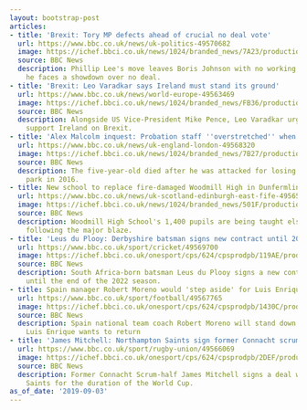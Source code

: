 ```yaml
---
layout: bootstrap-post
articles:
- title: 'Brexit: Tory MP defects ahead of crucial no deal vote'
  url: https://www.bbc.co.uk/news/uk-politics-49570682
  image: https://ichef.bbci.co.uk/news/1024/branded_news/7A23/production/_97176213_breaking_news_bigger.png
  source: BBC News
  description: Phillip Lee's move leaves Boris Johnson with no working majority as
    he faces a showdown over no deal.
- title: 'Brexit: Leo Varadkar says Ireland must stand its ground'
  url: https://www.bbc.co.uk/news/world-europe-49563469
  image: https://ichef.bbci.co.uk/news/1024/branded_news/FB36/production/_108601346_tv056226968.jpg
  source: BBC News
  description: Alongside US Vice-President Mike Pence, Leo Varadkar urges the US to
    support Ireland on Brexit.
- title: 'Alex Malcolm inquest: Probation staff ''overstretched'' when boy killed'
  url: https://www.bbc.co.uk/news/uk-england-london-49568320
  image: https://ichef.bbci.co.uk/news/1024/branded_news/7B27/production/_97072513_mediaitem97072511.jpg
  source: BBC News
  description: The five-year-old died after he was attacked for losing a shoe in a
    park in 2016.
- title: New school to replace fire-damaged Woodmill High in Dunfermline
  url: https://www.bbc.co.uk/news/uk-scotland-edinburgh-east-fife-49565096
  image: https://ichef.bbci.co.uk/news/1024/branded_news/501F/production/_108511502_mediaitem108511501.jpg
  source: BBC News
  description: Woodmill High School's 1,400 pupils are being taught elsewhere in Fife
    following the major blaze.
- title: 'Leus du Plooy: Derbyshire batsman signs new contract until 2022'
  url: https://www.bbc.co.uk/sport/cricket/49569700
  image: https://ichef.bbci.co.uk/onesport/cps/624/cpsprodpb/119AE/production/_108601127_duplooy.jpg
  source: BBC News
  description: South Africa-born batsman Leus du Plooy signs a new contract with Derbyshire
    until the end of the 2022 season.
- title: Spain manager Robert Moreno would 'step aside' for Luis Enrique
  url: https://www.bbc.co.uk/sport/football/49567765
  image: https://ichef.bbci.co.uk/onesport/cps/624/cpsprodpb/1430C/production/_108600728_luisenrique_getty.jpg
  source: BBC News
  description: Spain national team coach Robert Moreno will stand down if former boss
    Luis Enrique wants to return
- title: 'James Mitchell: Northampton Saints sign former Connacht scrum-half'
  url: https://www.bbc.co.uk/sport/rugby-union/49566069
  image: https://ichef.bbci.co.uk/onesport/cps/624/cpsprodpb/2DEF/production/_108595711_mitchell_rex.jpg
  source: BBC News
  description: Former Connacht Scrum-half James Mitchell signs a deal with Northampton
    Saints for the duration of the World Cup.
as_of_date: '2019-09-03'
---
```


